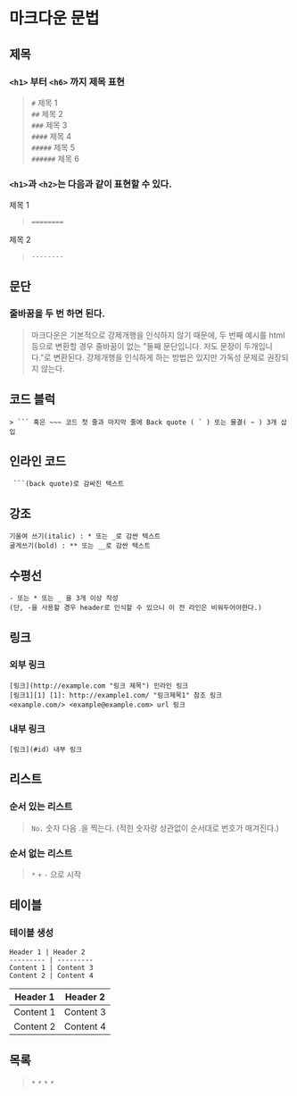 # 마크다운 문법

## 제목

### `<h1>` 부터 `<h6>` 까지 제목 표현

>`#`       제목 1  
>`##`      제목 2  
>`###`     제목 3  
>`####`    제목 4  
>`#####`   제목 5  
>`######`  제목 6  
  
### `<h1>`과 `<h2>`는 다음과 같이 표현할 수 있다.

제목 1  
>`========`

제목 2  
>`--------`

## 문단

### 줄바꿈을 두 번 하면 된다.
>마크다운은 기본적으로 강제개행을 인식하지 않기 때문에, 두 번째 예시를 html 등으로 변환할 경우 줄바꿈이 없는 "둘째 문단입니다. 저도 문장이 두개입니다."로 변환된다. 강제개행을 인식하게 하는 방법은 있지만 가독성 문제로 권장되지 않는다.
  

## 코드 블럭  
~~~
> ``` 혹은 ~~~ 코드 첫 줄과 마지막 줄에 Back quote ( ` ) 또는 물결( ~ ) 3개 삽입
~~~


## 인라인 코드 
~~~
 ```(back quote)로 감싸진 텍스트
~~~ 
 
 
## 강조
~~~
기울여 쓰기(italic) : * 또는 _로 감싼 텍스트
굴게쓰기(bold) : ** 또는 __로 감싼 텍스트
~~~
  
  
## 수평선
~~~
- 또는 * 또는 _ 을 3개 이상 작성
(단, -을 사용할 경우 header로 인식할 수 있으니 이 전 라인은 비워두어야한다.)
~~~


## 링크

### 외부 링크
~~~
[링크](http://example.com "링크 제목") 인라인 링크
[링크1][1] [1]: http://example1.com/ "링크제목1" 참조 링크
<example.com/> <example@example.com> url 링크
~~~

### 내부 링크
~~~
[링크](#id) 내부 링크
~~~

## 리스트

### 순서 있는 리스트
>`No.` 숫자 다음 .을 찍는다. (적힌 숫자랑 상관없이 순서대로 번호가 매겨진다.)

### 순서 없는 리스트
>`*` `+` `-` 으로 시작


## 테이블

### 테이블 생성
~~~
Header 1 | Header 2
--------- | ---------
Content 1 | Content 3
Content 2 | Content 4
~~~
Header 1 | Header 2
--------- | ---------
Content 1 | Content 3
Content 2 | Content 4



## 목록
> `*`
> `*`
> `*`
> `*`

